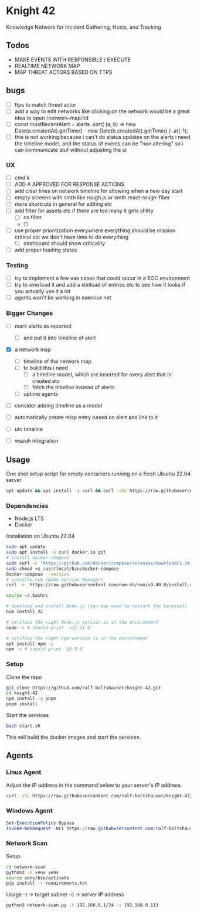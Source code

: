 # Knight 42
Knowledge Network for Incident Gathering, Hosts, and Tracking

## Todos
- MAKE EVENTS WITH RESPONSIBLE / EXECUTE
- REALTIME NETWORK MAP
- MAP THREAT ACTORS BASED ON TTPS
## bugs
- [ ] ttps to match threat actor
- [ ] add a way to edit networks like clicking on the network would be a great idea to open /network-map/:id
- [ ]   const mostRecentAlert = alerts
    .sort(
      (a, b) =>
        new Date(a.createdAt).getTime() - new Date(b.createdAt).getTime()
    )
    .at(-1);
  - [ ] this is not working because i can't do status updates on the alerts i need the timeline model, and the status of events can be "non altering" so i can communicate stuf without adjusting the ui

### UX
- [ ] cmd k
- [ ] ADD A APPROVED FOR RESPONSE ACTIONS
- [ ] add clear lines on network timeline for showing when a new day start
- [ ] empty screens with smth like rough.js or smth react-rough-fiber
- [ ] more shortcuts in general for editing etc
- [ ] add filter for assets etc if there are too many it gets shitty
  - [ ] os filter
  - [ ] 
- [ ] use proper prioritization everywhere everything should be mission critical etc we don't have time to do everything
  - [ ] dashboard should show criticality
- [ ] add proper loading states

### Testing
- [ ] try to implement a few use cases that could occur in a SOC environment
- [ ] try to overload it and add a shitload of entries etc to see how it looks if you actually use it a lot
- [ ] agents won't be working in exercise net

### Bigger Changes
- [ ] mark alerts as reported
  - [ ] and put it into timeline of alert
- [x] a network map
  - [ ] timeline of the network map
  - [ ] to build this i need
    - [ ] a timeline model, which are inserted for every alert that is created etc 
    - [ ] fetch the timeline instead of alerts
  - [ ] uptime agents
- [ ] consider adding timeline as a model
- [ ] automatically create misp entry based on alert and link to it

- [ ] utc timeline
- [ ] wazuh integration

## Usage

One shot setup script for empty containers running on a fresh Ubuntu 22.04 server
```bash
apt update && apt install -y curl && curl -sSL https://raw.githubusercontent.com/ralf-boltshauser/knight-42/refs/heads/main/setup.sh | bash
```

### Dependencies
- Node.js LTS
- Docker

Installation on Ubuntu 22.04
```bash
sudo apt update
sudo apt install -y curl docker.io git 
# install docker-compose
sudo curl -L "https://github.com/docker/compose/releases/download/1.29.2/docker-compose-$(uname -s)-$(uname -m)" -o /usr/local/bin/docker-compose
sudo chmod +x /usr/local/bin/docker-compose
docker-compose --version
# installs nvm (Node Version Manager)
curl -o- https://raw.githubusercontent.com/nvm-sh/nvm/v0.40.0/install.sh | bash

source ~/.bashrc

# download and install Node.js (you may need to restart the terminal)
nvm install 22

# verifies the right Node.js version is in the environment
node -v # should print `v22.11.0`

# verifies the right npm version is in the environment
apt install npm -y
npm -v # should print `10.9.0`
```

### Setup
Clone the repo
```bash
git clone https://github.com/ralf-boltshauser/knight-42.git
cd knight-42
npm install -g pnpm
pnpm install
```

Start the services
```bash
bash start.sh
```
This will build the docker images and start the services.

## Agents
### Linux Agent
Adjust the IP address in the command below to your server's IP address.
```bash
curl -sSL https://raw.githubusercontent.com/ralf-boltshauser/knight-42/refs/heads/main/agents/linux-agent.sh | bash -s -- -h 192.168.0.113
```
### Windows Agent
```powershell
Set-ExecutionPolicy Bypass
Invoke-WebRequest -Uri https://raw.githubusercontent.com/ralf-boltshauser/knight-42/refs/heads/main/agents/windows-agent.ps1 -OutFile windows-agent.ps1; .\windows-agent.ps1 -TargetIP 192.168.0.113
```

### Network Scan

Setup
```bash
cd network-scan
python3 -m venv venv
source venv/bin/activate
pip install -r requirements.txt
```

Usage
-t -> target subnet
-s -> server IP address
```bash
python3 network-scan.py -t 192.168.0.1/24 -s 192.168.0.113
```